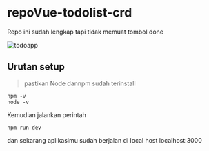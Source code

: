 # repoVue-todolist-crd
Repo ini sudah lengkap tapi tidak memuat tombol done

![todoapp](https://user-images.githubusercontent.com/78794419/175792310-4f1fc3d8-c222-4282-99b8-a2d37bbaa0dd.jpg)

## Urutan setup

> pastikan Node dannpm sudah terinstall 

```
npm -v
node -v
```
Kemudian jalankan perintah 

`npm run dev`

dan sekarang aplikasimu sudah berjalan di local host localhost:3000
